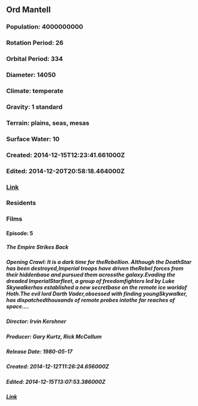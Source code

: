 ## Ord Mantell
### Population: 4000000000
### Rotation Period: 26
### Orbital Period: 334
### Diameter: 14050
### Climate: temperate
### Gravity: 1 standard
### Terrain: plains, seas, mesas
### Surface Water: 10
### Created: 2014-12-15T12:23:41.661000Z
### Edited: 2014-12-20T20:58:18.464000Z
### [Link](https://swapi.dev/api/planets/27/)
### Residents
### Films
#### Episode: 5
##### The Empire Strikes Back
##### Opening Crawl: It is a dark time for theRebellion. Although the DeathStar has been destroyed,Imperial troops have driven theRebel forces from their hiddenbase and pursued them acrossthe galaxy.Evading the dreaded ImperialStarfleet, a group of freedomfighters led by Luke Skywalkerhas established a new secretbase on the remote ice worldof Hoth.The evil lord Darth Vader,obsessed with finding youngSkywalker, has dispatchedthousands of remote probes intothe far reaches of space....
##### Director: Irvin Kershner
##### Producer: Gary Kurtz, Rick McCallum
##### Release Date: 1980-05-17
##### Created: 2014-12-12T11:26:24.656000Z
##### Edited: 2014-12-15T13:07:53.386000Z
##### [Link](https://swapi.dev/api/films/2/)
